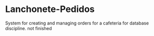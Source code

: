 # Lanchonete-Pedidos
System for creating and managing orders for a cafeteria for database discipline.
not finished
